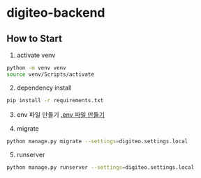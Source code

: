 # digiteo-backend

## How to Start

1. activate venv

```bash
python -m venv venv
source venv/Scripts/activate
```

2. dependency install

```bash
pip install -r requirements.txt
```

3. env 파일 만들기
   [.env 파일 만들기](https://www.notion.so/no-devides-found/91266a9c1b3c404da03bfb7e1b25178f?pvs=4)

4. migrate

```bash
python manage.py migrate --settings=digiteo.settings.local
```

5. runserver

```bash
python manage.py runserver --settings=digiteo.settings.local
```
